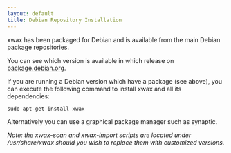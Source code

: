 ```yaml
---
layout: default
title: Debian Repository Installation
---
```


xwax has been packaged for Debian and is available from the main Debian package repositories.

You can see which version is available in which release on [package.debian.org](http://packages.debian.org/xwax).

If you are running a Debian version which have a package (see above), you can execute the following command to install xwax and all its dependencies:

```
sudo apt-get install xwax
````

Alternatively you can use a graphical package manager such as synaptic.

*Note: the xwax-scan and xwax-import scripts are located under /usr/share/xwax should you wish to replace them with customized versions.*
